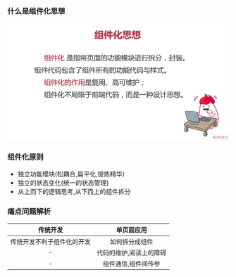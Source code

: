 ### 什么是组件化思想 
![](img/组件化思想.png) 
 
### 组件化原则 
+ 独立功能模块(松耦合,扁平化,提炼精华)  
+ 独立的状态变化(统一的状态管理)  
+ 从上而下的逻辑思考,从下而上的组件拆分 
 
### 痛点问题解析 
传统开发|单页面应用  
:---:|:---:  
传统开发不利于组件化的开发|如何拆分成组件  
-|代码的维护,阅读上的障碍  
-|组件通信,组件间传参  
